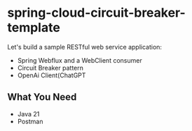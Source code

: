 # spring-cloud-circuit-breaker-template

Let's build a sample RESTful web service application:
  - Spring Webflux and a WebClient consumer
  - Circuit Breaker pattern
  - OpenAi Client(ChatGPT

## What You Need
  - Java 21 
  - Postman
  
